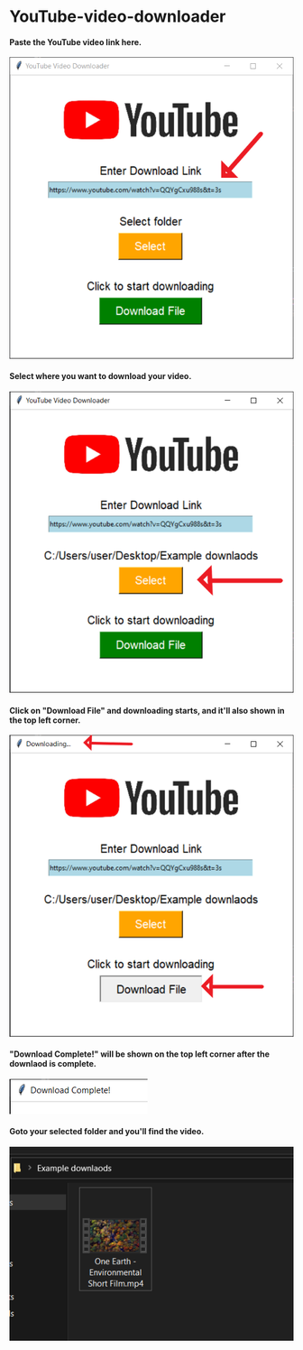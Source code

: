# YouTube-video-downloader
<!-- #### The basic GUI of the tool looks like this. -->
#### Paste the YouTube video link here.
<img src = "README_images/Enter_download_link.png">

#### Select where you want to download your video.
<img src = "README_images/Seletect_Downloading_pathj.png">

#### Click on "Download File" and downloading starts, and it'll also shown in the top left corner.
<img src = "README_images/Click_on_download_file.png">

#### "Download Complete!" will be shown on the top left corner after the downlaod is complete.
<img src = "README_images/Download_complete.png">

#### Goto your selected folder and you'll find the video.
<img src = "README_images/Downloaded_file.png">

